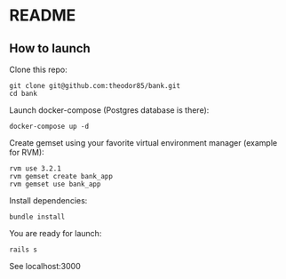 # README

## How to launch

Clone this repo:

    git clone git@github.com:theodor85/bank.git
    cd bank

Launch docker-compose (Postgres database is there):

    docker-compose up -d

Create gemset using your favorite virtual environment manager (example for RVM):

    rvm use 3.2.1
    rvm gemset create bank_app
    rvm gemset use bank_app

Install dependencies:

    bundle install

You are ready for launch:

    rails s

See localhost:3000
